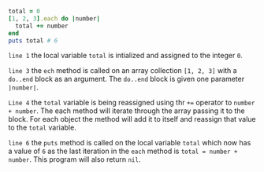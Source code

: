 ```ruby
total = 0
[1, 2, 3].each do |number|
  total += number
end
puts total # 6
```

`line 1` the local variable `total` is intialized and assigned to the integer `0`.

`line 3` the `ech` method is called on an array collection `[1, 2, 3]` with a `do..end` block as an argument. The `do..end` block is given one parameter `|number|`. 

`Line 4` the `total` variable is being reassigned using thr `+=` operator to `number + number`. The each method will iterate through the array passing it to the block. For each object the method will add it to itself and reassign that value to the `total` variable.

`line 6` the `puts` method is called on the local variable `total` which now has a value of `6` as the last iteration in the `each` method is `total = number + number`. This program will also return `nil`.

 